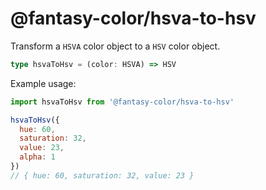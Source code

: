 # @fantasy-color/hsva-to-hsv

Transform a `HSVA` color object to a `HSV` color object.

```ts
type hsvaToHsv = (color: HSVA) => HSV
```

Example usage:

```js
import hsvaToHsv from '@fantasy-color/hsva-to-hsv'

hsvaToHsv({
  hue: 60,
  saturation: 32,
  value: 23,
  alpha: 1
})
// { hue: 60, saturation: 32, value: 23 }
```
